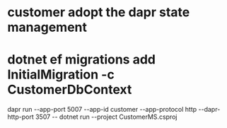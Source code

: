 ﻿# customer adopt the dapr state management
# dotnet ef migrations add InitialMigration -c CustomerDbContext

dapr run --app-port 5007 --app-id customer --app-protocol http --dapr-http-port 3507 -- dotnet run --project CustomerMS.csproj